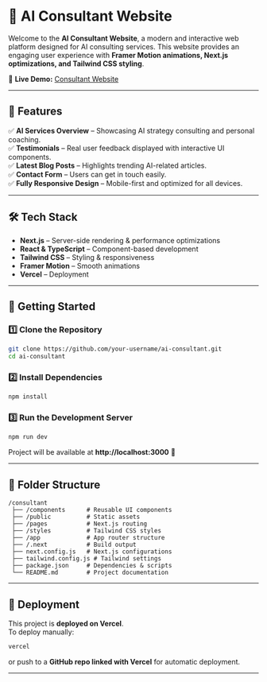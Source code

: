 # 🚀 AI Consultant Website

Welcome to the **AI Consultant Website**, a modern and interactive web platform designed for AI consulting services. This website provides an engaging user experience with **Framer Motion animations, Next.js optimizations, and Tailwind CSS styling**.

🔗 **Live Demo:** [Consultant Website](https://consultant-sigma.vercel.app/)

---

## 📌 Features
✅ **AI Services Overview** – Showcasing AI strategy consulting and personal coaching.  
✅ **Testimonials** – Real user feedback displayed with interactive UI components.  
✅ **Latest Blog Posts** – Highlights trending AI-related articles.  
✅ **Contact Form** – Users can get in touch easily.  
✅ **Fully Responsive Design** – Mobile-first and optimized for all devices.  

---

## 🛠 Tech Stack
- **Next.js** – Server-side rendering & performance optimizations  
- **React & TypeScript** – Component-based development  
- **Tailwind CSS** – Styling & responsiveness  
- **Framer Motion** – Smooth animations  
- **Vercel** – Deployment  

---

## 🚀 Getting Started
### 1️⃣ Clone the Repository
```sh
git clone https://github.com/your-username/ai-consultant.git
cd ai-consultant
```

### 2️⃣ Install Dependencies
```sh
npm install
```

### 3️⃣ Run the Development Server
```sh
npm run dev
```
Project will be available at **http://localhost:3000** 🚀  

---

## 🎨 Folder Structure
```
/consultant
 ├── /components      # Reusable UI components
 ├── /public          # Static assets
 ├── /pages           # Next.js routing
 ├── /styles          # Tailwind CSS styles
 ├── /app             # App router structure
 ├── /.next           # Build output
 ├── next.config.js   # Next.js configurations
 ├── tailwind.config.js # Tailwind settings
 ├── package.json     # Dependencies & scripts
 └── README.md        # Project documentation
```

---

## 🚀 Deployment
This project is **deployed on Vercel**.  
To deploy manually:
```sh
vercel
```
or push to a **GitHub repo linked with Vercel** for automatic deployment.  


---

